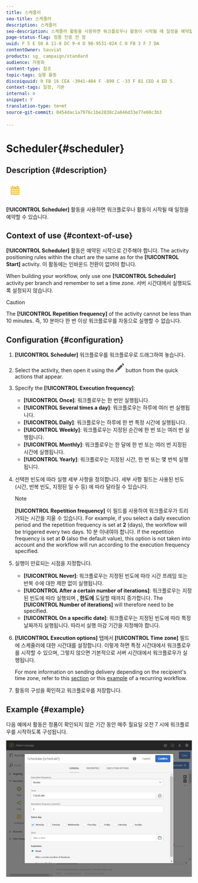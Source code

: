 ```yaml
---
title: 스케줄러
seo-title: 스케줄러
description: 스케줄러
seo-description: 스케줄러 활동을 사용하면 워크플로우나 활동이 시작될 때 일정을 예약할 수 있습니다.
page-status-flag: 정품 인증 안 함
uuid: F 5 E 50 A 11-8 DC 9-4 D 98-9531-024 C 0 FB 3 F 7 DA
contentOwner: Sauviat
products: sg_ campaign/standard
audience: 자동화
content-type: 참조
topic-tags: 실행 활동
discoiquuid: 0 FB 16 CEA -3941-404 F -899 C -33 F 81 CED 4 ED 5
context-tags: 일정, 기본
internal: n
snippet: Y
translation-type: tm+mt
source-git-commit: 0454dac1a7976c1be2838c2a846d33e77e60c3b3

---
```



# Scheduler{#scheduler}

## Description {#description}

![](assets/scheduler.png)

**[!UICONTROL Scheduler]** 활동을 사용하면 워크플로우나 활동이 시작될 때 일정을 예약할 수 있습니다.

## Context of use {#context-of-use}

**[!UICONTROL Scheduler]** 활동은 예약된 시작으로 간주해야 합니다. The activity positioning rules within the chart are the same as for the **[!UICONTROL Start]** activity. 이 활동에는 인바운드 전환이 없어야 합니다.

When building your workflow, only use one **[!UICONTROL Scheduler]** activity per branch and remember to set a time zone. 서버 시간대에서 실행되도록 설정되지 않습니다.

>[!CAUTION]
>
>The **[!UICONTROL Repetition frequency]** of the activity cannot be less than 10 minutes. 즉, 10 분마다 한 번 이상 워크플로우를 자동으로 실행할 수 없습니다.

## Configuration {#configuration}

1. **[!UICONTROL Scheduler]** 워크플로우를 워크플로우로 드래그하여 놓습니다.
1. Select the activity, then open it using the ![](assets/edit_darkgrey-24px.png) button from the quick actions that appear.
1. Specify the **[!UICONTROL Execution frequency]**:

   * **[!UICONTROL Once]**: 워크플로우는 한 번만 실행됩니다.
   * **[!UICONTROL Several times a day]**: 워크플로우는 하루에 여러 번 실행됩니다.
   * **[!UICONTROL Daily]**: 워크플로우는 하루에 한 번 특정 시간에 실행됩니다.
   * **[!UICONTROL Weekly]**: 워크플로우는 지정된 순간에 한 번 또는 여러 번 실행됩니다.
   * **[!UICONTROL Monthly]**: 워크플로우는 한 달에 한 번 또는 여러 번 지정된 시간에 실행됩니다.
   * **[!UICONTROL Yearly]**: 워크플로우는 지정된 시간, 한 번 또는 몇 번씩 실행됩니다.

1. 선택한 빈도에 따라 실행 세부 사항을 정의합니다. 세부 사항 필드는 사용된 빈도 (시간, 반복 빈도, 지정된 일 수 등) 에 따라 달라질 수 있습니다.

   >[!NOTE]
   >
   >**[!UICONTROL Repetition frequency]** 이 필드를 사용하여 워크플로우가 트리거되는 시간을 지울 수 있습니다. For example, if you select a daily execution period and the repetition frequency is set at **2** (days), the workflow will be triggered every two days. 10 분 이내여야 합니다. If the repetition frequency is set at **0** (also the default value), this option is not taken into account and the workflow will run according to the execution frequency specified.

1. 실행이 만료되는 시점을 지정합니다.

   * **[!UICONTROL Never]**: 워크플로우는 지정된 빈도에 따라 시간 프레임 또는 반복 수에 대한 제한 없이 실행됩니다.
   * **[!UICONTROL After a certain number of iterations]**: 워크플로우는 지정된 빈도에 따라 실행되며 **, 한도에** 도달할 때까지 증가합니다. The **[!UICONTROL Number of iterations]** will therefore need to be specified.
   * **[!UICONTROL On a specific date]**: 워크플로우는 지정된 빈도에 따라 특정 날짜까지 실행됩니다. 따라서 실행 마감 기간을 지정해야 합니다.

1. **[!UICONTROL Execution options]** 탭에서 **[!UICONTROL Time zone]** 필드에 스케줄러에 대한 시간대를 설정합니다. 이렇게 하면 특정 시간대에서 워크플로우를 시작할 수 있으며, 그렇지 않으면 기본적으로 서버 시간대에서 워크플로우가 실행됩니다.

   For more information on sending delivery depending on the recipient's time zone, refer to this [section](../../sending/using/sending-messages-at-the-recipient-s-time-zone.md) or this [example](../../automating/using/push-notification-delivery.md#sending-a-recurring-push-notification-with-a-workflow) of a recurring workflow.

1. 활동의 구성을 확인하고 워크플로우를 저장합니다.

## Example {#example}

다음 예에서 활동은 정품이 확인되지 않은 기간 동안 매주 월요일 오전 7 시에 워크플로우를 시작하도록 구성됩니다.

![](assets/wkf_scheduler_example.png)


